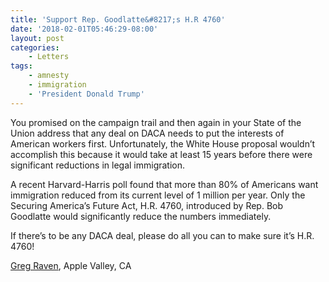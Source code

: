 ```yaml
---
title: 'Support Rep. Goodlatte&#8217;s H.R 4760'
date: '2018-02-01T05:46:29-08:00'
layout: post
categories:
    - Letters
tags:
    - amnesty
    - immigration
    - 'President Donald Trump'
---
```


You promised on the campaign trail and then again in your State of the Union address that any deal on DACA needs to put the interests of American workers first. Unfortunately, the White House proposal wouldn’t accomplish this because it would take at least 15 years before there were significant reductions in legal immigration.

A recent Harvard-Harris poll found that more than 80% of Americans want immigration reduced from its current level of 1 million per year. Only the Securing America’s Future Act, H.R. 4760, introduced by Rep. Bob Goodlatte would significantly reduce the numbers immediately.

If there’s to be any DACA deal, please do all you can to make sure it’s H.R. 4760!

[Greg Raven](https://www.gregraven.org/), Apple Valley, CA